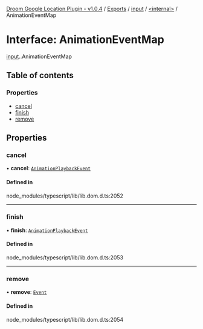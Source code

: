 [Droom Google Location Plugin - v1.0.4](../README.md) / [Exports](../modules.md) / [input](../modules/input.md) / [<internal\>](../modules/input._internal_.md) / AnimationEventMap

# Interface: AnimationEventMap

[input](../modules/input.md).[<internal>](../modules/input._internal_.md).AnimationEventMap

## Table of contents

### Properties

- [cancel](input._internal_.AnimationEventMap.md#cancel)
- [finish](input._internal_.AnimationEventMap.md#finish)
- [remove](input._internal_.AnimationEventMap.md#remove)

## Properties

### cancel

• **cancel**: [`AnimationPlaybackEvent`](../modules/input._internal_.md#animationplaybackevent)

#### Defined in

node_modules/typescript/lib/lib.dom.d.ts:2052

___

### finish

• **finish**: [`AnimationPlaybackEvent`](../modules/input._internal_.md#animationplaybackevent)

#### Defined in

node_modules/typescript/lib/lib.dom.d.ts:2053

___

### remove

• **remove**: [`Event`](../modules/input._internal_.md#event)

#### Defined in

node_modules/typescript/lib/lib.dom.d.ts:2054

